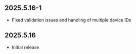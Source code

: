 <!-- https://developers.home-assistant.io/docs/add-ons/presentation#keeping-a-changelog -->

## 2025.5.16-1

- Fixed validation issues and handling of multiple device IDs

## 2025.5.16

- Initial release
